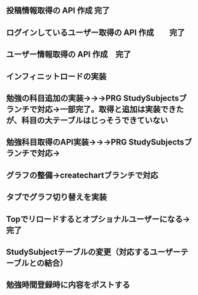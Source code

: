 ## 投稿情報取得の API 作成 完了

## ログインしているユーザー取得の API 作成　　完了

## ユーザー情報取得の API 作成　完了

## インフィニットロードの実装

## 勉強の科目追加の実装→→→PRG StudySubjectsブランチで対応→一部完了。取得と追加は実装できたが、科目の大テーブルはじっそうできていない

## 勉強科目取得のAPI実装→→→PRG StudySubjectsブランチで対応→

## グラフの整備→createchartブランチで対応

## タブでグラフ切り替えを実装

## Topでリロードするとオプショナルユーザーになる→完了

## StudySubjectテーブルの変更（対応するユーザーテーブルとの結合）

## 勉強時間登録時に内容をポストする
